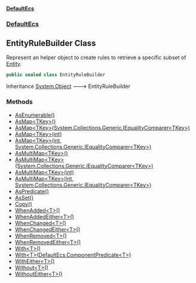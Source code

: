 #### [DefaultEcs](./index.md 'index')
### [DefaultEcs](./DefaultEcs.md 'DefaultEcs')
## EntityRuleBuilder Class
Represent an helper object to create rules to retrieve a specific subset of [Entity](./DefaultEcs-Entity.md 'DefaultEcs.Entity').  
```csharp
public sealed class EntityRuleBuilder
```
Inheritance [System.Object](https://docs.microsoft.com/en-us/dotnet/api/System.Object 'System.Object') &#129106; EntityRuleBuilder  
### Methods
- [AsEnumerable()](./DefaultEcs-EntityRuleBuilder-AsEnumerable().md 'DefaultEcs.EntityRuleBuilder.AsEnumerable()')
- [AsMap&lt;TKey&gt;()](./DefaultEcs-EntityRuleBuilder-AsMap-TKey-().md 'DefaultEcs.EntityRuleBuilder.AsMap&lt;TKey&gt;()')
- [AsMap&lt;TKey&gt;(System.Collections.Generic.IEqualityComparer&lt;TKey&gt;)](./DefaultEcs-EntityRuleBuilder-AsMap-TKey-(System-Collections-Generic-IEqualityComparer-TKey-).md 'DefaultEcs.EntityRuleBuilder.AsMap&lt;TKey&gt;(System.Collections.Generic.IEqualityComparer&lt;TKey&gt;)')
- [AsMap&lt;TKey&gt;(int)](./DefaultEcs-EntityRuleBuilder-AsMap-TKey-(int).md 'DefaultEcs.EntityRuleBuilder.AsMap&lt;TKey&gt;(int)')
- [AsMap&lt;TKey&gt;(int, System.Collections.Generic.IEqualityComparer&lt;TKey&gt;)](./DefaultEcs-EntityRuleBuilder-AsMap-TKey-(int_System-Collections-Generic-IEqualityComparer-TKey-).md 'DefaultEcs.EntityRuleBuilder.AsMap&lt;TKey&gt;(int, System.Collections.Generic.IEqualityComparer&lt;TKey&gt;)')
- [AsMultiMap&lt;TKey&gt;()](./DefaultEcs-EntityRuleBuilder-AsMultiMap-TKey-().md 'DefaultEcs.EntityRuleBuilder.AsMultiMap&lt;TKey&gt;()')
- [AsMultiMap&lt;TKey&gt;(System.Collections.Generic.IEqualityComparer&lt;TKey&gt;)](./DefaultEcs-EntityRuleBuilder-AsMultiMap-TKey-(System-Collections-Generic-IEqualityComparer-TKey-).md 'DefaultEcs.EntityRuleBuilder.AsMultiMap&lt;TKey&gt;(System.Collections.Generic.IEqualityComparer&lt;TKey&gt;)')
- [AsMultiMap&lt;TKey&gt;(int)](./DefaultEcs-EntityRuleBuilder-AsMultiMap-TKey-(int).md 'DefaultEcs.EntityRuleBuilder.AsMultiMap&lt;TKey&gt;(int)')
- [AsMultiMap&lt;TKey&gt;(int, System.Collections.Generic.IEqualityComparer&lt;TKey&gt;)](./DefaultEcs-EntityRuleBuilder-AsMultiMap-TKey-(int_System-Collections-Generic-IEqualityComparer-TKey-).md 'DefaultEcs.EntityRuleBuilder.AsMultiMap&lt;TKey&gt;(int, System.Collections.Generic.IEqualityComparer&lt;TKey&gt;)')
- [AsPredicate()](./DefaultEcs-EntityRuleBuilder-AsPredicate().md 'DefaultEcs.EntityRuleBuilder.AsPredicate()')
- [AsSet()](./DefaultEcs-EntityRuleBuilder-AsSet().md 'DefaultEcs.EntityRuleBuilder.AsSet()')
- [Copy()](./DefaultEcs-EntityRuleBuilder-Copy().md 'DefaultEcs.EntityRuleBuilder.Copy()')
- [WhenAdded&lt;T&gt;()](./DefaultEcs-EntityRuleBuilder-WhenAdded-T-().md 'DefaultEcs.EntityRuleBuilder.WhenAdded&lt;T&gt;()')
- [WhenAddedEither&lt;T&gt;()](./DefaultEcs-EntityRuleBuilder-WhenAddedEither-T-().md 'DefaultEcs.EntityRuleBuilder.WhenAddedEither&lt;T&gt;()')
- [WhenChanged&lt;T&gt;()](./DefaultEcs-EntityRuleBuilder-WhenChanged-T-().md 'DefaultEcs.EntityRuleBuilder.WhenChanged&lt;T&gt;()')
- [WhenChangedEither&lt;T&gt;()](./DefaultEcs-EntityRuleBuilder-WhenChangedEither-T-().md 'DefaultEcs.EntityRuleBuilder.WhenChangedEither&lt;T&gt;()')
- [WhenRemoved&lt;T&gt;()](./DefaultEcs-EntityRuleBuilder-WhenRemoved-T-().md 'DefaultEcs.EntityRuleBuilder.WhenRemoved&lt;T&gt;()')
- [WhenRemovedEither&lt;T&gt;()](./DefaultEcs-EntityRuleBuilder-WhenRemovedEither-T-().md 'DefaultEcs.EntityRuleBuilder.WhenRemovedEither&lt;T&gt;()')
- [With&lt;T&gt;()](./DefaultEcs-EntityRuleBuilder-With-T-().md 'DefaultEcs.EntityRuleBuilder.With&lt;T&gt;()')
- [With&lt;T&gt;(DefaultEcs.ComponentPredicate&lt;T&gt;)](./DefaultEcs-EntityRuleBuilder-With-T-(DefaultEcs-ComponentPredicate-T-).md 'DefaultEcs.EntityRuleBuilder.With&lt;T&gt;(DefaultEcs.ComponentPredicate&lt;T&gt;)')
- [WithEither&lt;T&gt;()](./DefaultEcs-EntityRuleBuilder-WithEither-T-().md 'DefaultEcs.EntityRuleBuilder.WithEither&lt;T&gt;()')
- [Without&lt;T&gt;()](./DefaultEcs-EntityRuleBuilder-Without-T-().md 'DefaultEcs.EntityRuleBuilder.Without&lt;T&gt;()')
- [WithoutEither&lt;T&gt;()](./DefaultEcs-EntityRuleBuilder-WithoutEither-T-().md 'DefaultEcs.EntityRuleBuilder.WithoutEither&lt;T&gt;()')
